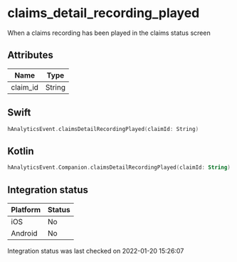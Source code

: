 # claims_detail_recording_played
When a claims recording has been played in the claims status screen

## Attributes

| Name      | Type |
| ----------- | ----------- |
| claim_id      | String       |

## Swift

```swift
hAnalyticsEvent.claimsDetailRecordingPlayed(claimId: String)
```

## Kotlin

```kotlin
hAnalyticsEvent.Companion.claimsDetailRecordingPlayed(claimId: String)
```

## Integration status

| Platform      | Status |
| ----------- | ----------- |
| iOS      |    No    |
| Android      | No       |

Integration status was last checked on 2022-01-20 15:26:07